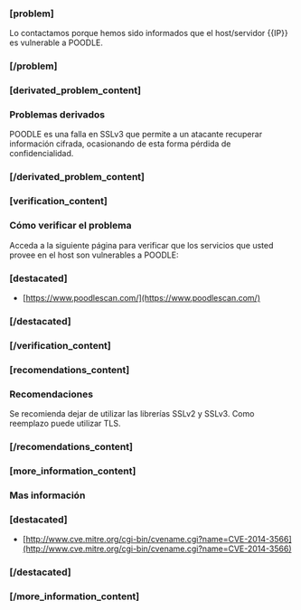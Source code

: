### [problem]
Lo contactamos porque hemos sido informados que el host/servidor {{IP}} es
vulnerable a POODLE.
### [/problem]


### [derivated_problem_content]
### Problemas derivados
POODLE es una falla en SSLv3 que permite a un atacante recuperar
información cifrada, ocasionando de esta forma pérdida de confidencialidad.
### [/derivated_problem_content]

### [verification_content]
### Cómo verificar el problema
Acceda a la siguiente página para verificar que los servicios que usted
provee en el host son vulnerables a POODLE:

### [destacated]
* [https://www.poodlescan.com/](https://www.poodlescan.com/)
### [/destacated]
### [/verification_content]

### [recomendations_content]
### Recomendaciones
Se recomienda dejar de utilizar las librerías SSLv2 y SSLv3. Como reemplazo
puede utilizar TLS.
### [/recomendations_content]

### [more_information_content]
### Mas información
### [destacated]
* [http://www.cve.mitre.org/cgi-bin/cvename.cgi?name=CVE-2014-3566](http://www.cve.mitre.org/cgi-bin/cvename.cgi?name=CVE-2014-3566)
### [/destacated]

### [/more_information_content]
